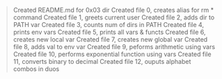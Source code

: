> Created README.md for 0x03 dir
 >Created file 0, creates alias for rm * command
 >Created file 1, greets current user
 >Created file 2, adds dir to PATH var
 >Created file 3, counts num of dirs in PATH
 >Created file 4, prints env vars
 >Created file 5, prints all vars & functs
 >Created file 6, creates new local var
 >Created file 7, creates new global var
 >Created file 8, adds val to env var
 >Created file 9, peforms arithmetic using vars
 >Created file 10, performs exponential function using vars
 >Created file 11, converts binary to decimal
 >Created file 12, ouputs alphabet combos in duos

